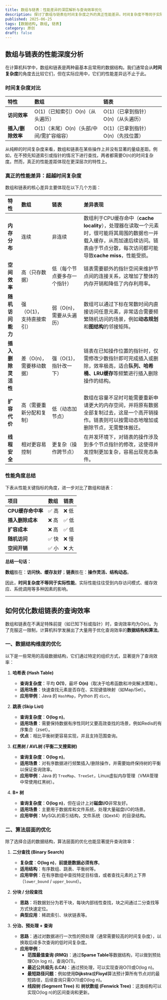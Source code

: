 ```yaml
---
title: 数组与链表：性能差异的深层解析与查询效率优化
description: 探讨了数组与链表在时间复杂度之外的真正性能差异。时间复杂度不等同于实际性能，CPU缓存命中率、扩容成本和空间开销是影响实际性能的关键因素。此外，介绍了优化数组和链表查询效率的策略。
published: 2025-06-25
tags: [数据结构, 数组, 链表]
category: 原创
draft: false
---
```


## 数组与链表的性能深度分析

在计算机科学中，数组和链表是两种最基本且常用的数据结构。我们通常会从**时间复杂度**的角度去比较它们，但在实际应用中，它们的性能差异远不止于此。

### 时间复杂度对比

| 特性         | 数组                       | 链表                       |
| :----------- | :------------------------- | :------------------------- |
| **访问效率** | O(1)（已知索引）O(n)（从头遍历） | O(1)（已拿到指针）O(n)（从头遍历） |
| **插入/删除效率** | O(1)（末尾）O(n)（头部/中间/需扩容缩容） | O(1)（已拿到指针）O(n)（先找位置） |

从纯粹的时间复杂度来看，数组和链表在某些操作上并没有显著的量级差距。例如，在不预先知道索引或指针的情况下进行查找，两者都需要O(n)的时间复杂度。然而，真正的性能差距体现在更深层次的特性上。

### 真正的性能差异：超越时间复杂度

数组和链表的核心差异主要体现在以下几个方面：

| 特性           | 数组                                  | 链表                                      | 差异表现                                                                                                                              |
| :------------- | :------------------------------------ | :---------------------------------------- | :------------------------------------------------------------------------------------------------------------------------------------ |
| **内存分布** | 连续                                  | 非连续                                    | 数组利于CPU缓存命中（**cache locality**），处理器在读取一个元素时，很可能将其周围的数据也一并载入缓存，从而加速后续访问。链表由于节点分散，每次访问都可能导致**cache miss**，性能受损。 |
| **空间效率** | 高（只存数据）                        | 低（每个节点要多存一个指针）              | 链表需要额外的指针空间来维护节点间的连接关系，这增加了整体的内存开销和降低了内存利用率。                                                    |
| **随机访问能力** | 强（O(1)，支持直接索引）              | 弱（O(n)，需要从头遍历）                  | 数组可以通过下标在常数时间内直接访问任意元素，非常适合需要频繁随机访问的场景，例如**动态规划**和**图结构**的邻接矩阵。                     |
| **插入删除灵活性** | 差（O(n)，需要移动数据）              | 强（O(1)，指针改一下）                    | 链表在已知操作位置的指针时，仅需修改少数指针即可完成插入或删除，效率极高，适合**队列、哈希桶、LRU缓存**等频繁进行插入删除操作的结构。   |
| **扩容代价** | 高（需要重新分配和复制）              | 低（动态加节点）                          | 数组在容量不足时可能需要重新申请更大的内存空间，并将原有数据全部复制过去，这是一个高开销操作。链表则可以按需动态地增加或删除节点，无需整体搬迁。 |
| **线程安全** | 相对更容易控制                        | 更复杂（操作跨节点）                      | 在并发环境下，对链表的操作涉及到多个节点指针的修改，这使得并发控制更加复杂，容易出现竞态条件。                                            |

### 性能角度总结

下表从性能关键指标的角度，进一步对比了数组和链表：

| 项目           | 数组 | 链表 |
| :------------- | :--- | :--- |
| **CPU缓存命中率** | ✅ 高 | ❌ 低 |
| **插入删除成本** | ❌ 高 | ✅ 低 |
| **扩容成本** | ❌ 高 | ✅ 低 |
| **随机访问** | ✅ 快 | ❌ 慢 |
| **空间开销** | ✅ 小 | ❌ 大 |

**总结一句话：**

**数组**胜在：**访问快、缓存友好**；**链表**胜在：**操作灵活、结构动态**。

因此，**时间复杂度不等同于实际性能**。实际性能往往受到内存访问模式、缓存效应、系统调用等多种因素的影响。

-----

## 如何优化数组链表的查询效率

数组和链表在不满足特殊前提（如已知下标或指针）时，查询效率均为O(n)。为了克服这一限制，计算机科学发展出了大量用于优化查询效率的**数据结构和算法**。

### 一、数据结构维度的优化

以下是一些常用的高级数据结构，它们通过特定的组织方式，显著提升了查询效率：

1.  **哈希表 (Hash Table)**

      * **查询复杂度**：平均 **O(1)**，最坏 **O(n)**（取决于哈希函数和冲突解决策略）。
      * **适用场景**：快速查找元素是否存在、实现键值映射（如Map/Set）。
      * **应用举例**：Java 的 `HashMap`，Python 的 `dict`。

2.  **跳表 (Skip List)**

      * **查询复杂度**：**O(log n)**。
      * **适用场景**：需要保持数据有序性同时又要高效查找的场景，例如Redis的有序集合（zset）。
      * **优点**：相比平衡树更容易实现，并且支持范围查询。

3.  **红黑树 / AVL树 (平衡二叉搜索树)**

      * **查询复杂度**：**O(log n)**。
      * **适用场景**：对有序数据进行频繁插入/删除操作，并需要始终保持树的平衡以保证查询效率。
      * **应用举例**：Java 的 `TreeMap`、`TreeSet`，Linux虚拟内存管理（VMA管理中常使用红黑树）。

4.  **B+ 树**

      * **查询复杂度**：**O(log n)**，但在设计上对**磁盘I/O**非常友好。
      * **适用场景**：主要用于数据库和文件系统，处理大量磁盘I/O的场景。
      * **应用举例**：MySQL的索引结构，文件系统（如ext4）的目录结构。

### 二、算法层面的优化

除了选择合适的数据结构，算法层面的优化也能显著提升查询效率：

1.  **二分查找 (Binary Search)**

      * **复杂度**：**O(log n)**，**前提是数据必须有序**。
      * **适用结构**：有序数组、跳表、平衡树等。
      * **应用举例**：在有序数组中查找特定目标值，或者查找元素的上下界（`lower_bound` / `upper_bound`）。

2.  **分块 / 分段查找**

      * **思路**：将数据划分为若干块，每块内部线性查找，块之间通过二分查找等方式快速定位。
      * **典型应用**：稀疏索引、块状链表等。

3.  **分治、预处理 + 查询**

      * **思路**：通过对数据进行一次性的预处理（通常需要较高的时间复杂度），以换取后续多次查询的低时间复杂度。
      * **应用举例**：
          * **范围最值查询 (RMQ)**：通过**Sparse Table**等数据结构，可以做到预处理O(n log n)，查询O(1)。
          * **最近公共祖先 (LCA)**：通过预处理，可以实现查询O(1)或O(log n)。
          * **最短路径问题**：例如使用**Dijkstra**或**Floyd**算法预计算所有节点对的最短路径，后续查询只需O(1)或O(log n)。
          * **线段树 (Segment Tree)** 和 **树状数组 (Fenwick Tree)**：这类结构可以实现O(log n)的区间查询和更新。